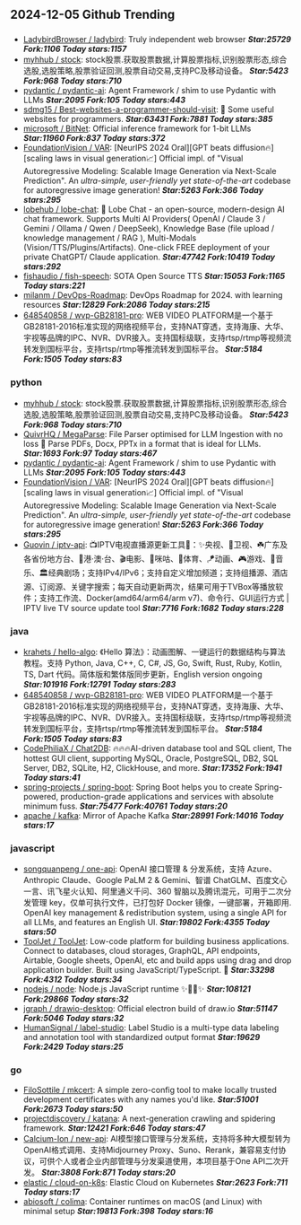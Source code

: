 ## 2024-12-05 Github Trending

### 
* [LadybirdBrowser / ladybird](https://github.com/LadybirdBrowser/ladybird): Truly independent web browser ***Star:25729 Fork:1106 Today stars:1157***
* [myhhub / stock](https://github.com/myhhub/stock): stock股票.获取股票数据,计算股票指标,识别股票形态,综合选股,选股策略,股票验证回测,股票自动交易,支持PC及移动设备。 ***Star:5423 Fork:968 Today stars:710***
* [pydantic / pydantic-ai](https://github.com/pydantic/pydantic-ai): Agent Framework / shim to use Pydantic with LLMs ***Star:2095 Fork:105 Today stars:443***
* [sdmg15 / Best-websites-a-programmer-should-visit](https://github.com/sdmg15/Best-websites-a-programmer-should-visit): 🔗 Some useful websites for programmers. ***Star:63431 Fork:7881 Today stars:385***
* [microsoft / BitNet](https://github.com/microsoft/BitNet): Official inference framework for 1-bit LLMs ***Star:11960 Fork:837 Today stars:372***
* [FoundationVision / VAR](https://github.com/FoundationVision/VAR): [NeurIPS 2024 Oral][GPT beats diffusion🔥] [scaling laws in visual generation📈] Official impl. of "Visual Autoregressive Modeling: Scalable Image Generation via Next-Scale Prediction". An *ultra-simple, user-friendly yet state-of-the-art* codebase for autoregressive image generation! ***Star:5263 Fork:366 Today stars:295***
* [lobehub / lobe-chat](https://github.com/lobehub/lobe-chat): 🤯 Lobe Chat - an open-source, modern-design AI chat framework. Supports Multi AI Providers( OpenAI / Claude 3 / Gemini / Ollama / Qwen / DeepSeek), Knowledge Base (file upload / knowledge management / RAG ), Multi-Modals (Vision/TTS/Plugins/Artifacts). One-click FREE deployment of your private ChatGPT/ Claude application. ***Star:47742 Fork:10419 Today stars:292***
* [fishaudio / fish-speech](https://github.com/fishaudio/fish-speech): SOTA Open Source TTS ***Star:15053 Fork:1165 Today stars:221***
* [milanm / DevOps-Roadmap](https://github.com/milanm/DevOps-Roadmap): DevOps Roadmap for 2024. with learning resources ***Star:12829 Fork:2086 Today stars:215***
* [648540858 / wvp-GB28181-pro](https://github.com/648540858/wvp-GB28181-pro): WEB VIDEO PLATFORM是一个基于GB28181-2016标准实现的网络视频平台，支持NAT穿透，支持海康、大华、宇视等品牌的IPC、NVR、DVR接入。支持国标级联，支持rtsp/rtmp等视频流转发到国标平台，支持rtsp/rtmp等推流转发到国标平台。 ***Star:5184 Fork:1505 Today stars:83***

### python
* [myhhub / stock](https://github.com/myhhub/stock): stock股票.获取股票数据,计算股票指标,识别股票形态,综合选股,选股策略,股票验证回测,股票自动交易,支持PC及移动设备。 ***Star:5423 Fork:968 Today stars:710***
* [QuivrHQ / MegaParse](https://github.com/QuivrHQ/MegaParse): File Parser optimised for LLM Ingestion with no loss 🧠 Parse PDFs, Docx, PPTx in a format that is ideal for LLMs. ***Star:1693 Fork:97 Today stars:467***
* [pydantic / pydantic-ai](https://github.com/pydantic/pydantic-ai): Agent Framework / shim to use Pydantic with LLMs ***Star:2095 Fork:105 Today stars:443***
* [FoundationVision / VAR](https://github.com/FoundationVision/VAR): [NeurIPS 2024 Oral][GPT beats diffusion🔥] [scaling laws in visual generation📈] Official impl. of "Visual Autoregressive Modeling: Scalable Image Generation via Next-Scale Prediction". An *ultra-simple, user-friendly yet state-of-the-art* codebase for autoregressive image generation! ***Star:5263 Fork:366 Today stars:295***
* [Guovin / iptv-api](https://github.com/Guovin/iptv-api): 📺IPTV电视直播源更新工具🚀：✨央视、📡卫视、☘️广东及各省份地方台、🌊港·澳·台、🎬电影、🎥咪咕、🏀体育、🪁动画、🎮游戏、🎵音乐、🏛经典剧场；支持IPv4/IPv6；支持自定义增加频道；支持组播源、酒店源、订阅源、关键字搜索；每天自动更新两次，结果可用于TVBox等播放软件；支持工作流、Docker(amd64/arm64/arm v7)、命令行、GUI运行方式 | IPTV live TV source update tool ***Star:7716 Fork:1682 Today stars:228***

### java
* [krahets / hello-algo](https://github.com/krahets/hello-algo): 《Hello 算法》：动画图解、一键运行的数据结构与算法教程。支持 Python, Java, C++, C, C#, JS, Go, Swift, Rust, Ruby, Kotlin, TS, Dart 代码。简体版和繁体版同步更新，English version ongoing ***Star:101916 Fork:12791 Today stars:283***
* [648540858 / wvp-GB28181-pro](https://github.com/648540858/wvp-GB28181-pro): WEB VIDEO PLATFORM是一个基于GB28181-2016标准实现的网络视频平台，支持NAT穿透，支持海康、大华、宇视等品牌的IPC、NVR、DVR接入。支持国标级联，支持rtsp/rtmp等视频流转发到国标平台，支持rtsp/rtmp等推流转发到国标平台。 ***Star:5184 Fork:1505 Today stars:83***
* [CodePhiliaX / Chat2DB](https://github.com/CodePhiliaX/Chat2DB): 🔥🔥🔥AI-driven database tool and SQL client, The hottest GUI client, supporting MySQL, Oracle, PostgreSQL, DB2, SQL Server, DB2, SQLite, H2, ClickHouse, and more. ***Star:17352 Fork:1941 Today stars:41***
* [spring-projects / spring-boot](https://github.com/spring-projects/spring-boot): Spring Boot helps you to create Spring-powered, production-grade applications and services with absolute minimum fuss. ***Star:75477 Fork:40761 Today stars:20***
* [apache / kafka](https://github.com/apache/kafka): Mirror of Apache Kafka ***Star:28991 Fork:14016 Today stars:17***

### javascript
* [songquanpeng / one-api](https://github.com/songquanpeng/one-api): OpenAI 接口管理 & 分发系统，支持 Azure、Anthropic Claude、Google PaLM 2 & Gemini、智谱 ChatGLM、百度文心一言、讯飞星火认知、阿里通义千问、360 智脑以及腾讯混元，可用于二次分发管理 key，仅单可执行文件，已打包好 Docker 镜像，一键部署，开箱即用. OpenAI key management & redistribution system, using a single API for all LLMs, and features an English UI. ***Star:19802 Fork:4355 Today stars:50***
* [ToolJet / ToolJet](https://github.com/ToolJet/ToolJet): Low-code platform for building business applications. Connect to databases, cloud storages, GraphQL, API endpoints, Airtable, Google sheets, OpenAI, etc and build apps using drag and drop application builder. Built using JavaScript/TypeScript. 🚀 ***Star:33298 Fork:4312 Today stars:34***
* [nodejs / node](https://github.com/nodejs/node): Node.js JavaScript runtime ✨🐢🚀✨ ***Star:108121 Fork:29866 Today stars:32***
* [jgraph / drawio-desktop](https://github.com/jgraph/drawio-desktop): Official electron build of draw.io ***Star:51147 Fork:5046 Today stars:32***
* [HumanSignal / label-studio](https://github.com/HumanSignal/label-studio): Label Studio is a multi-type data labeling and annotation tool with standardized output format ***Star:19629 Fork:2429 Today stars:25***

### go
* [FiloSottile / mkcert](https://github.com/FiloSottile/mkcert): A simple zero-config tool to make locally trusted development certificates with any names you'd like. ***Star:51001 Fork:2673 Today stars:50***
* [projectdiscovery / katana](https://github.com/projectdiscovery/katana): A next-generation crawling and spidering framework. ***Star:12421 Fork:646 Today stars:47***
* [Calcium-Ion / new-api](https://github.com/Calcium-Ion/new-api): AI模型接口管理与分发系统，支持将多种大模型转为OpenAI格式调用、支持Midjourney Proxy、Suno、Rerank，兼容易支付协议，可供个人或者企业内部管理与分发渠道使用，本项目基于One API二次开发。 ***Star:3808 Fork:871 Today stars:20***
* [elastic / cloud-on-k8s](https://github.com/elastic/cloud-on-k8s): Elastic Cloud on Kubernetes ***Star:2623 Fork:711 Today stars:17***
* [abiosoft / colima](https://github.com/abiosoft/colima): Container runtimes on macOS (and Linux) with minimal setup ***Star:19813 Fork:398 Today stars:16***

